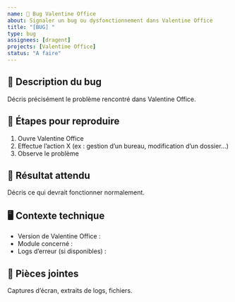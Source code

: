 ```yaml
---
name: 🐞 Bug Valentine Office
about: Signaler un bug ou dysfonctionnement dans Valentine Office
title: "[BUG] "
type: bug
assignees: [dragent]
projects: [Valentine Office]
status: "A faire"
---
```

## 🐛 Description du bug

Décris précisément le problème rencontré dans Valentine Office.

## 🔄 Étapes pour reproduire

1. Ouvre Valentine Office  
2. Effectue l’action X (ex : gestion d’un bureau, modification d’un dossier…)  
3. Observe le problème

## 🧾 Résultat attendu

Décris ce qui devrait fonctionner normalement.

## 🖥️ Contexte technique

- Version de Valentine Office :  
- Module concerné :  
- Logs d’erreur (si disponibles) :

## 📎 Pièces jointes

Captures d’écran, extraits de logs, fichiers.
